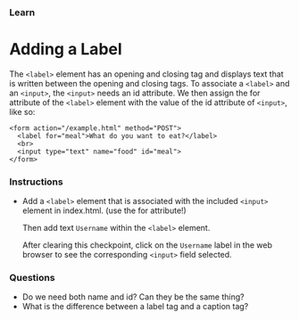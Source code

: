 ### Learn
# Adding a Label
The `<label>` element has an opening and closing tag and displays text that is written between the opening and closing tags. To associate a `<label>` and an `<input>`, the `<input>` needs an id attribute. We then assign the for attribute of the `<label>` element with the value of the id attribute of `<input>`, like so:

```
<form action="/example.html" method="POST">
  <label for="meal">What do you want to eat?</label>
  <br>
  <input type="text" name="food" id="meal">
</form>

```

### Instructions
* Add a `<label>` element that is associated with the included `<input>` element in index.html. (use the for attribute!)

  Then add text `Username` within the `<label>` element.

  After clearing this checkpoint, click on the `Username` label in the web browser to see the corresponding `<input>` field selected.

### Questions
* Do we need both name and id? Can they be the same thing?
* What is the difference between a label tag and a caption tag?